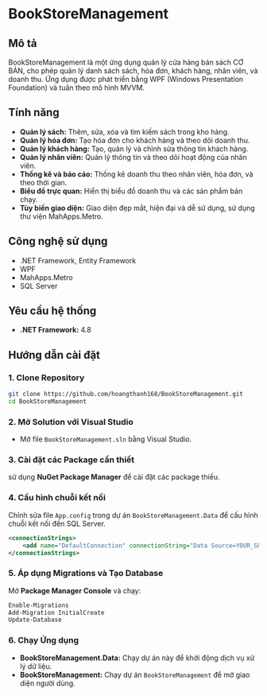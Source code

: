 # BookStoreManagement

## Mô tả
BookStoreManagement là một ứng dụng quản lý cửa hàng bán sách CƠ BẢN, cho phép quản lý danh sách sách, hóa đơn, khách hàng, nhân viên, và doanh thu. Ứng dụng được phát triển bằng WPF (Windows Presentation Foundation) và tuân theo mô hình MVVM.

## Tính năng
- **Quản lý sách:** Thêm, sửa, xóa và tìm kiếm sách trong kho hàng.
- **Quản lý hóa đơn:** Tạo hóa đơn cho khách hàng và theo dõi doanh thu.
- **Quản lý khách hàng:** Tạo, quản lý và chỉnh sửa thông tin khách hàng.
- **Quản lý nhân viên:** Quản lý thông tin và theo dõi hoạt động của nhân viên.
- **Thống kê và báo cáo:** Thống kê doanh thu theo nhân viên, hóa đơn, và theo thời gian.
- **Biểu đồ trực quan:** Hiển thị biểu đồ doanh thu và các sản phẩm bán chạy.
- **Tùy biến giao diện:** Giao diện đẹp mắt, hiện đại và dễ sử dụng, sử dụng thư viện MahApps.Metro.

## Công nghệ sử dụng
- .NET Framework, Entity Framework
- WPF
- MahApps.Metro
- SQL Server

## Yêu cầu hệ thống
- **.NET Framework:** 4.8

## Hướng dẫn cài đặt

### 1. Clone Repository
```bash
git clone https://github.com/hoangthanh168/BookStoreManagement.git
cd BookStoreManagement
```

### 2. Mở Solution với Visual Studio
- Mở file `BookStoreManagement.sln` bằng Visual Studio.

### 3. Cài đặt các Package cần thiết
sử dụng **NuGet Package Manager** để cài đặt các package thiếu.

### 4. Cấu hình chuỗi kết nối
Chỉnh sửa file `App.config` trong dự án `BookStoreManagement.Data` để cấu hình chuỗi kết nối đến SQL Server.
```xml
<connectionStrings>
    <add name="DefaultConnection" connectionString="Data Source=YOUR_SERVER;Initial Catalog=BookStoreDB;Integrated Security=True" providerName="System.Data.SqlClient" />
</connectionStrings>
```

### 5. Áp dụng Migrations và Tạo Database
Mở **Package Manager Console** và chạy:
```powershell
Enable-Migrations
Add-Migration InitialCreate
Update-Database
```

### 6. Chạy Ứng dụng
- **BookStoreManagement.Data:** Chạy dự án này để khởi động dịch vụ xử lý dữ liệu.
- **BookStoreManagement:** Chạy dự án `BookStoreManagement` để mở giao diện người dùng.
